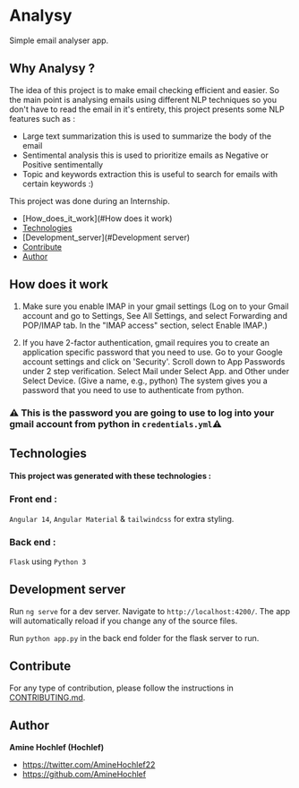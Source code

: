 # Analysy

Simple email analyser app.
## Why Analysy ?

The idea of this project is to make email checking efficient and easier. So the main point is analysing emails using different NLP techniques so you don't have to read the email in it's entirety, this project presents some NLP features such as :

- Large text summarization this is used to summarize the body of the email
- Sentimental analysis this is used to prioritize emails as Negative or Positive sentimentally
- Topic and keywords extraction this is useful to search for emails with certain keywords :)

This project was done during an Internship.

- [How_does_it_work](#How does it work)
- [Technologies](#Technologies)
- [Development_server](#Development server)
- [Contribute](#Contribute)
- [Author](#Author)

## How does it work 

1. Make sure you enable IMAP in your gmail settings
(Log on to your Gmail account and go to Settings, See All Settings, and select
 Forwarding and POP/IMAP tab. In the "IMAP access" section, select Enable IMAP.)

2. If you have 2-factor authentication, gmail requires you to create an application
specific password that you need to use. 
Go to your Google account settings and click on 'Security'.
Scroll down to App Passwords under 2 step verification.
Select Mail under Select App. and Other under Select Device. (Give a name, e.g., python)
The system gives you a password that you need to use to authenticate from python.

### ⚠️ This is the password you are going to use to log into your gmail account  from python in `credentials.yml`⚠️

## Technologies

#### This project was generated with these technologies :

### Front end :
`Angular 14`, `Angular Material` & `tailwindcss` for extra styling.
### Back end : 
`Flask` using `Python 3`

## Development server

Run `ng serve` for a dev server. Navigate to `http://localhost:4200/`. The app will automatically reload if you change any of the source files.

Run `python app.py` in the back end folder for the flask server to run.

## Contribute

For any type of contribution, please follow the instructions in [CONTRIBUTING.md](https://github.com/AmineHochlef/Analysy-email-analyser/blob/master/CONTRIBUTING.md).

## Author

**Amine Hochlef (Hochlef)**

- <https://twitter.com/AmineHochlef22>
- <https://github.com/AmineHochlef>